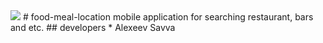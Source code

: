 <img src="http://i.pixs.ru/storage/1/5/1/logojpg_1250219_9422151.jpg">
# food-meal-location
mobile application for searching restaurant, bars and etc.
## developers
 * Alexeev Savva


